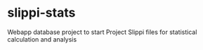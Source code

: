 # slippi-stats
Webapp database project to start Project Slippi files for statistical calculation and analysis
